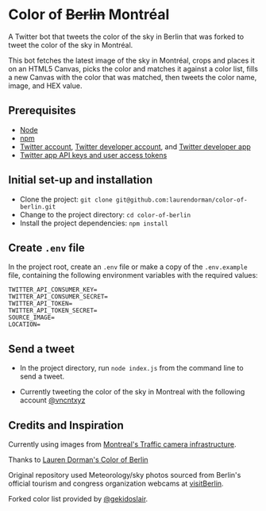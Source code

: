 # Color of <strike>Berlin</strike> Montréal

A Twitter bot that tweets the color of the sky in Berlin that was forked to tweet the color of the sky in Montréal.

This bot fetches the latest image of the sky in Montréal, crops and places it on an HTML5 Canvas, picks the color and matches it against a color list, fills a new Canvas with the color that was matched, then tweets the color name, image, and HEX value.

## Prerequisites

- [Node](https://nodejs.org/en/)
- [npm](https://www.npmjs.com/get-npm)
- [Twitter account](https://twitter.com/), [Twitter developer account](https://developer.twitter.com/en/docs/basics/developer-portal/overview), and [Twitter developer app](https://developer.twitter.com/en/docs/basics/apps/overview)
- [Twitter app API keys and user access tokens](https://developer.twitter.com/en/docs/basics/apps/guides/the-app-management-dashboard)

## Initial set-up and installation

- Clone the project: `git clone git@github.com:laurendorman/color-of-berlin.git`
- Change to the project directory: `cd color-of-berlin`
- Install the project dependencies: `npm install`

## Create `.env` file

In the project root, create an `.env` file or make a copy of the `.env.example` file, containing the following environment variables with the required values:

```
TWITTER_API_CONSUMER_KEY=
TWITTER_API_CONSUMER_SECRET=
TWITTER_API_TOKEN=
TWITTER_API_TOKEN_SECRET=
SOURCE_IMAGE=
LOCATION=
```

## Send a tweet

- In the project directory, run `node index.js` from the command line to send a tweet.

- Currently tweeting the color of the sky in Montreal with the following account [@vncntxyz](https://twitter.com/vncntxyz)

## Credits and Inspiration

Currently using images from [Montreal's Traffic camera infrastructure](https://ville.montreal.qc.ca/circulation/).

Thanks to [Lauren Dorman's Color of Berlin](https://github.com/laurendorman/color-of-berlin)

Original repository used Meteorology/sky photos sourced from Berlin's official tourism and congress organization webcams at [visitBerlin](https://webcam.visitberlin.de/).

Forked color list provided by [@gekidoslair](https://gist.github.com/gekidoslair/72058193cb2fc8cbc182).
